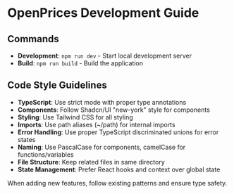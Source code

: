 # OpenPrices Development Guide

## Commands

- **Development**: `npm run dev` - Start local development server
- **Build**: `npm run build` - Build the application

## Code Style Guidelines

- **TypeScript**: Use strict mode with proper type annotations
- **Components**: Follow Shadcn/UI "new-york" style for components
- **Styling**: Use Tailwind CSS for all styling
- **Imports**: Use path aliases (~/path) for internal imports
- **Error Handling**: Use proper TypeScript discriminated unions for error states
- **Naming**: Use PascalCase for components, camelCase for functions/variables
- **File Structure**: Keep related files in same directory
- **State Management**: Prefer React hooks and context over global state

When adding new features, follow existing patterns and ensure type safety.

